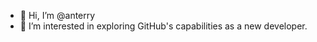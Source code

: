 - 👋 Hi, I’m @anterry
- 👀 I’m interested in exploring GitHub's capabilities as a new developer.


<!---
anterry/anterry is a ✨ special ✨ repository because its `README.md` (this file) appears on your GitHub profile.
You can click the Preview link to take a look at your changes.
--->
